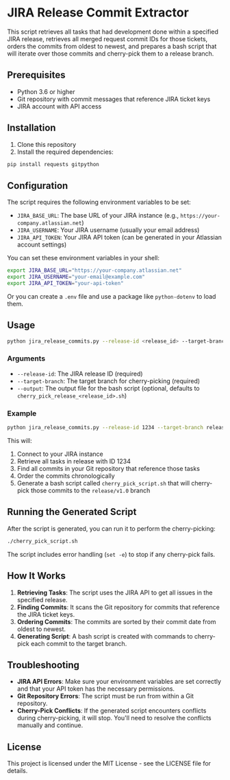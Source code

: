 # JIRA Release Commit Extractor

This script retrieves all tasks that had development done within a specified JIRA release, retrieves all merged request commit IDs for those tickets, orders the commits from oldest to newest, and prepares a bash script that will iterate over those commits and cherry-pick them to a release branch.

## Prerequisites

- Python 3.6 or higher
- Git repository with commit messages that reference JIRA ticket keys
- JIRA account with API access

## Installation

1. Clone this repository
2. Install the required dependencies:

```bash
pip install requests gitpython
```

## Configuration

The script requires the following environment variables to be set:

- `JIRA_BASE_URL`: The base URL of your JIRA instance (e.g., `https://your-company.atlassian.net`)
- `JIRA_USERNAME`: Your JIRA username (usually your email address)
- `JIRA_API_TOKEN`: Your JIRA API token (can be generated in your Atlassian account settings)

You can set these environment variables in your shell:

```bash
export JIRA_BASE_URL="https://your-company.atlassian.net"
export JIRA_USERNAME="your-email@example.com"
export JIRA_API_TOKEN="your-api-token"
```

Or you can create a `.env` file and use a package like `python-dotenv` to load them.

## Usage

```bash
python jira_release_commits.py --release-id <release_id> --target-branch <target_branch> [--output <output_file>]
```

### Arguments

- `--release-id`: The JIRA release ID (required)
- `--target-branch`: The target branch for cherry-picking (required)
- `--output`: The output file for the bash script (optional, defaults to `cherry_pick_release_<release_id>.sh`)

### Example

```bash
python jira_release_commits.py --release-id 1234 --target-branch release/v1.0 --output cherry_pick_script.sh
```

This will:
1. Connect to your JIRA instance
2. Retrieve all tasks in release with ID 1234
3. Find all commits in your Git repository that reference those tasks
4. Order the commits chronologically
5. Generate a bash script called `cherry_pick_script.sh` that will cherry-pick those commits to the `release/v1.0` branch

## Running the Generated Script

After the script is generated, you can run it to perform the cherry-picking:

```bash
./cherry_pick_script.sh
```

The script includes error handling (`set -e`) to stop if any cherry-pick fails.

## How It Works

1. **Retrieving Tasks**: The script uses the JIRA API to get all issues in the specified release.
2. **Finding Commits**: It scans the Git repository for commits that reference the JIRA ticket keys.
3. **Ordering Commits**: The commits are sorted by their commit date from oldest to newest.
4. **Generating Script**: A bash script is created with commands to cherry-pick each commit to the target branch.

## Troubleshooting

- **JIRA API Errors**: Make sure your environment variables are set correctly and that your API token has the necessary permissions.
- **Git Repository Errors**: The script must be run from within a Git repository.
- **Cherry-Pick Conflicts**: If the generated script encounters conflicts during cherry-picking, it will stop. You'll need to resolve the conflicts manually and continue.

## License

This project is licensed under the MIT License - see the LICENSE file for details.